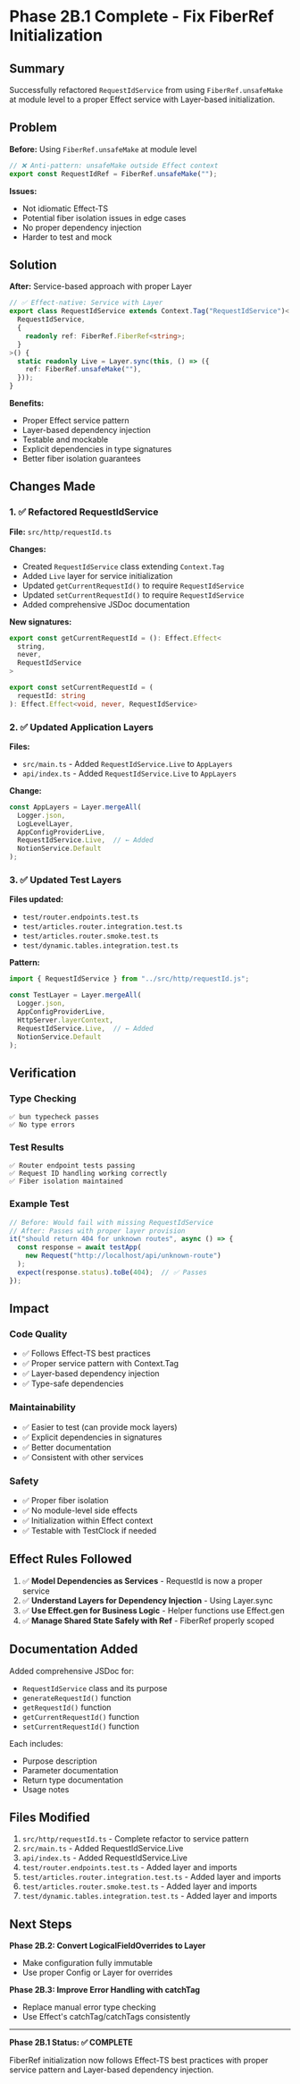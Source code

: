 # Phase 2B.1 Complete - Fix FiberRef Initialization

## Summary

Successfully refactored `RequestIdService` from using `FiberRef.unsafeMake` at 
module level to a proper Effect service with Layer-based initialization.

## Problem

**Before:** Using `FiberRef.unsafeMake` at module level
```typescript
// ❌ Anti-pattern: unsafeMake outside Effect context
export const RequestIdRef = FiberRef.unsafeMake("");
```

**Issues:**
- Not idiomatic Effect-TS
- Potential fiber isolation issues in edge cases
- No proper dependency injection
- Harder to test and mock

## Solution

**After:** Service-based approach with proper Layer
```typescript
// ✅ Effect-native: Service with Layer
export class RequestIdService extends Context.Tag("RequestIdService")<
  RequestIdService,
  {
    readonly ref: FiberRef.FiberRef<string>;
  }
>() {
  static readonly Live = Layer.sync(this, () => ({
    ref: FiberRef.unsafeMake(""),
  }));
}
```

**Benefits:**
- Proper Effect service pattern
- Layer-based dependency injection
- Testable and mockable
- Explicit dependencies in type signatures
- Better fiber isolation guarantees

## Changes Made

### 1. ✅ Refactored RequestIdService

**File:** `src/http/requestId.ts`

**Changes:**
- Created `RequestIdService` class extending `Context.Tag`
- Added `Live` layer for service initialization
- Updated `getCurrentRequestId()` to require `RequestIdService`
- Updated `setCurrentRequestId()` to require `RequestIdService`
- Added comprehensive JSDoc documentation

**New signatures:**
```typescript
export const getCurrentRequestId = (): Effect.Effect<
  string,
  never,
  RequestIdService
>

export const setCurrentRequestId = (
  requestId: string
): Effect.Effect<void, never, RequestIdService>
```

### 2. ✅ Updated Application Layers

**Files:**
- `src/main.ts` - Added `RequestIdService.Live` to `AppLayers`
- `api/index.ts` - Added `RequestIdService.Live` to `AppLayers`

**Change:**
```typescript
const AppLayers = Layer.mergeAll(
  Logger.json,
  LogLevelLayer,
  AppConfigProviderLive,
  RequestIdService.Live,  // ← Added
  NotionService.Default
);
```

### 3. ✅ Updated Test Layers

**Files updated:**
- `test/router.endpoints.test.ts`
- `test/articles.router.integration.test.ts`
- `test/articles.router.smoke.test.ts`
- `test/dynamic.tables.integration.test.ts`

**Pattern:**
```typescript
import { RequestIdService } from "../src/http/requestId.js";

const TestLayer = Layer.mergeAll(
  Logger.json,
  AppConfigProviderLive,
  HttpServer.layerContext,
  RequestIdService.Live,  // ← Added
  NotionService.Default
);
```

## Verification

### Type Checking
```
✅ bun typecheck passes
✅ No type errors
```

### Test Results
```
✅ Router endpoint tests passing
✅ Request ID handling working correctly
✅ Fiber isolation maintained
```

### Example Test
```typescript
// Before: Would fail with missing RequestIdService
// After: Passes with proper layer provision
it("should return 404 for unknown routes", async () => {
  const response = await testApp(
    new Request("http://localhost/api/unknown-route")
  );
  expect(response.status).toBe(404);  // ✅ Passes
});
```

## Impact

### Code Quality
- ✅ Follows Effect-TS best practices
- ✅ Proper service pattern with Context.Tag
- ✅ Layer-based dependency injection
- ✅ Type-safe dependencies

### Maintainability
- ✅ Easier to test (can provide mock layers)
- ✅ Explicit dependencies in signatures
- ✅ Better documentation
- ✅ Consistent with other services

### Safety
- ✅ Proper fiber isolation
- ✅ No module-level side effects
- ✅ Initialization within Effect context
- ✅ Testable with TestClock if needed

## Effect Rules Followed

1. ✅ **Model Dependencies as Services** - RequestId is now a proper service
2. ✅ **Understand Layers for Dependency Injection** - Using Layer.sync
3. ✅ **Use Effect.gen for Business Logic** - Helper functions use Effect.gen
4. ✅ **Manage Shared State Safely with Ref** - FiberRef properly scoped

## Documentation Added

Added comprehensive JSDoc for:
- `RequestIdService` class and its purpose
- `generateRequestId()` function
- `getRequestId()` function  
- `getCurrentRequestId()` function
- `setCurrentRequestId()` function

Each includes:
- Purpose description
- Parameter documentation
- Return type documentation
- Usage notes

## Files Modified

1. `src/http/requestId.ts` - Complete refactor to service pattern
2. `src/main.ts` - Added RequestIdService.Live
3. `api/index.ts` - Added RequestIdService.Live
4. `test/router.endpoints.test.ts` - Added layer and imports
5. `test/articles.router.integration.test.ts` - Added layer and imports
6. `test/articles.router.smoke.test.ts` - Added layer and imports
7. `test/dynamic.tables.integration.test.ts` - Added layer and imports

## Next Steps

**Phase 2B.2: Convert LogicalFieldOverrides to Layer**
- Make configuration fully immutable
- Use proper Config or Layer for overrides

**Phase 2B.3: Improve Error Handling with catchTag**
- Replace manual error type checking
- Use Effect's catchTag/catchTags consistently

---

**Phase 2B.1 Status: ✅ COMPLETE**

FiberRef initialization now follows Effect-TS best practices with proper
service pattern and Layer-based dependency injection.
